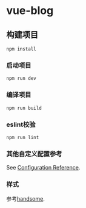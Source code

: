 # vue-blog

## 构建项目
```
npm install
```

### 启动项目
```
npm run dev
```

### 编译项目
```
npm run build
```

### eslint校验
```
npm run lint
```

### 其他自定义配置参考
See [Configuration Reference](https://cli.vuejs.org/config/).

### 样式

参考[handsome](https://www.ihewro.com/archives/489/).

